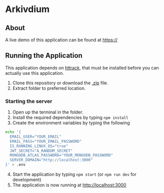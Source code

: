 # Arkivdium
## About
A live demo of this application can be found at [https://](https://)

## Running the Application
This application depends on [httrack](http://www.httrack.com), that must be installed before you can actually use this application.  

1. Clone this repository or download the [.zip](https://github.com/1dv611-meridium/1dv611-meridium/archive/master.zip) file.
2. Extract folder to preferred location.

  ### Starting the server
  1. Open up the terminal in the folder.
  2. Install the required dependencies by typing `npm install`
  3. Create the environment variables by typing the following
  ```bash
  echo '{
    EMAIL_USER="YOUR_EMAIL"
    EMAIL_PASS="YOUR_EMAIL_PASSWORD"
    IS_RUNNING_LINUX_OS="true"
    JWT_SECRET="A_RANDOM_SECRET"
    MONGODB_ATLAS_PASSWORD="YOUR_MONGODB_PASSWORD"
    SERVER_DOMAIN="http://localhost:3000"
  }' > .env
  ```
  4. Start the application by typing `npm start` (or `npm run dev` for development)
  5. The application is now running at [http://localhost:3000](http://localhost:3000)